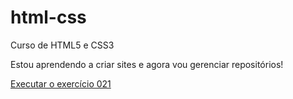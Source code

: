# html-css
 Curso de HTML5 e CSS3

Estou aprendendo a criar sites e agora vou gerenciar repositórios!

<a href="https://alysson-vinicius.github.io/Estudos/html-css/exercicios/ex021/caixas03.html">Executar o exercício 021 </a>